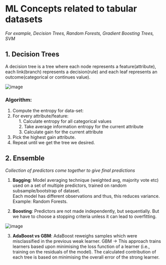 # ML Concepts related to tabular datasets
*For example, Decision Trees, Random Forests, Gradient Boosting Trees, SVM*

## 1. Decision Trees
A decision tree is a tree where each node represents a feature(attribute), each link(branch) represents a decision(rule) and each leaf represents an outcome(categorical or continues value).

![image](https://user-images.githubusercontent.com/33158202/118827242-d374e700-b8d9-11eb-8ae6-6884a16dd7fe.png)

### Algorithm:<br>
  1. Compute the entropy for data-set:<br>
  2. For every attribute/feature:<br>
       &nbsp;&nbsp;&nbsp;&nbsp; 1. Calculate entropy for all categorical values<br>
       &nbsp;&nbsp;&nbsp;&nbsp; 2. Take average information entropy for the current attribute<br>
       &nbsp;&nbsp;&nbsp;&nbsp; 3. Calculate gain for the current attribute<br>
  3. Pick the highest gain attribute.<br>
  4. Repeat until we get the tree we desired.<br>

## 2. Ensemble

*Collection of predictors come together to give final predictions*

    
  1. **Bagging**: Model averaging technique (weighted avg, majority vote etc) used on a set of multiple predictors, trained on random subsample/bootstrap of dataset.     <br>Each model has different observations and thus, this reduces variance.<br>Example: Random Forests.<br>

  2. **Boosting**: Predictors are not made independently, but sequentially. But we have to choose a stopping criteria unless it can lead to overfitting.

![image](https://user-images.githubusercontent.com/33158202/118827036-a1638500-b8d9-11eb-9a62-019e216783fd.png)

  3. **AdaBoost vs GBM**: AdaBoost reweighs samples which were misclassified in the previous weak learner. GBM -> This approach trains learners based upon minimising the loss function of a learner (i.e., training on the residuals of the model). The calculated contribution of each tree is based on minimising the overall error of the strong learner.
